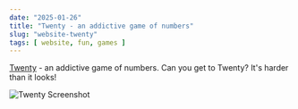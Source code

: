 ```yaml
---
date: "2025-01-26"
title: "Twenty - an addictive game of numbers"
slug: "website-twenty"
tags: [ website, fun, games ]
---
```




[Twenty][1] - an addictive game of numbers. Can you get to Twenty? It's harder than it looks!

![Twenty Screenshot][2]



   [1]: http://twenty.frenchguys.net/
   [2]: /saves/2025/01/images/twenty-game.png
